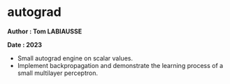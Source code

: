 # autograd

**Author : Tom LABIAUSSE**

**Date : 2023**

* Small autograd engine on scalar values. 
* Implement backpropagation and demonstrate the learning process of a small multilayer perceptron.
